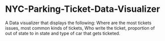 # NYC-Parking-Ticket-Data-Visualizer
A Data visualizer that displays the following: Where are the most tickets issues, most common kinds of tickets, Who write the ticket, proportion of out of state to in state and  type of car that gets ticketed.
